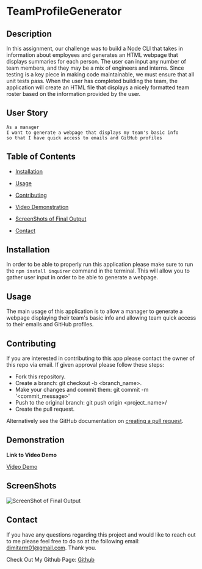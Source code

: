 # TeamProfileGenerator

## Description

In this assignment, our challenge was to build a Node CLI that takes in information about employees and generates an HTML webpage that displays summaries for each person. The user can input any number of team members, and they may be a mix of engineers and interns. Since testing is a key piece in making code maintainable, we must ensure that all unit tests pass. When the user has completed building the team, the application will create an HTML file that displays a nicely formatted team roster based on the information provided by the user. 

## User Story

```
As a manager
I want to generate a webpage that displays my team's basic info
so that I have quick access to emails and GitHub profiles
```

## Table of Contents

* [Installation](#installation)

* [Usage](#usage)

* [Contributing](#Contributing)

* [Video Demonstration](#demonstration)

* [ScreenShots of Final Output](#screenshots)

* [Contact](#contact)

## Installation

In order to be able to properly run this application please make sure to run the `npm install inquirer` command in the terminal. This will allow you to gather user input in order to be able to generate a webpage.

## Usage

The main usage of this application is to allow a manager to generate a webpage displaying their team's basic info and allowing team quick access to their emails and GitHub profiles.

## Contributing

If you are interested in contributing to this app please contact the owner of this repo via email. If given approval please follow these steps:

* Fork this repository.
* Create a branch: git checkout -b <branch_name>.
* Make your changes and commit them: git commit -m '<commit_message>'
* Push to the original branch: git push origin <project_name>/<location>
* Create the pull request.

Alternatively see the GitHub documentation on [creating a pull request](https://docs.github.com/en/free-pro-team@latest/github/collaborating-with-issues-and-pull-requests/creating-a-pull-request).

## Demonstration

**Link to Video Demo**

[Video Demo]()

## ScreenShots

![ScreenShot of Final Output]()

## Contact
If you have any questions regarding this project and would like to reach out to me please feel free to do so at the following email: dimitarm01@gmail.com. Thank you.

Check Out My Github Page:
[Github](https://github.com/dspark8916)